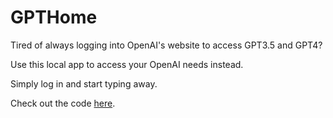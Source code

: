 # GPTHome

Tired of always logging into OpenAI's website to access GPT3.5 and GPT4?

Use this local app to access your OpenAI needs instead.

Simply log in and start typing away.

Check out the code [here](https://github.com/rohan-jagtap04/GPTHome/edit/main).
